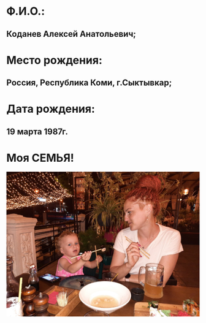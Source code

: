 # Ф.И.О.: 
## Коданев Алексей Анатольевич;
# Место рождения: 
## Россия, Республика Коми, г.Сыктывкар;
# Дата рождения:
## 19 марта 1987г.

# Моя СЕМЬЯ!
![Alt text](PgwIS9-zu7M.jpg)
